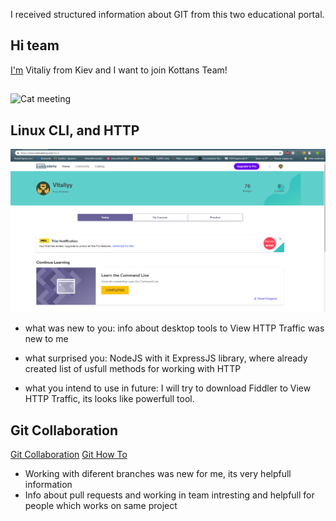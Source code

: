 I received structured information about GIT from this two educational portal.

## Hi team
[I'm](https://github.com/V1taliy) Vitaliy from Kiev and I want to join Kottans Team!
##
![Cat meeting](https://media.giphy.com/media/eXTue7sCt6ZvG/giphy.gif)

## Linux CLI, and HTTP
![CodeAcademy](task_linux_cli/comandLine.png)

* what was new to you: 
info about desktop tools to View HTTP Traffic was new to me
* what surprised you:
NodeJS with it ExpressJS library, where already created list of usfull methods for working with HTTP

* what you intend to use in future:
I will try to download Fiddler to View HTTP Traffic, its looks like powerfull tool.

## Git Collaboration
[Git Collaboration](../task_git_collaboration/githubColaboration.png)
[Git How To](task_git_collaboration\howToGit.png)

+ Working with diferent branches was new for me, its very helpfull information
+ Info about pull requests and working in team intresting and helpfull for people which works on same project
